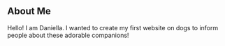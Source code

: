 ## About Me

Hello! I am Daniella. I wanted to create my first website on dogs to inform people about these adorable companions!
